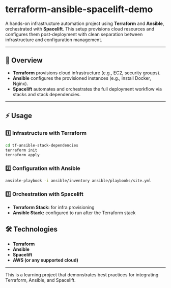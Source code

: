 # terraform-ansible-spacelift-demo

A hands-on infrastructure automation project using **Terraform** and **Ansible**, orchestrated with **Spacelift**. This setup provisions cloud resources and configures them post-deployment with clean separation between infrastructure and configuration management.

---

## 🚀 Overview

- **Terraform** provisions cloud infrastructure (e.g., EC2, security groups).
- **Ansible** configures the provisioned instances (e.g., install Docker, Nginx).
- **Spacelift** automates and orchestrates the full deployment workflow via stacks and stack dependencies.

---
## ⚡️ Usage

### 1️⃣ Infrastructure with Terraform
```bash
cd tf-ansible-stack-dependencies
terraform init
terraform apply
```
### 2️⃣ Configuration with Ansible
```bash
ansible-playbook -i ansible/inventory ansible/playbooks/site.yml
```
### 3️⃣ Orchestration with Spacelift
- **Terraform Stack:** for infra provisioning
- **Ansible Stack:** configured to run after the Terraform stack
## 🛠️ Technologies
- **Terraform**
- **Ansible**
- **Spacelift**
- **AWS (or any supported cloud)**

---
This is a learning project that demonstrates best practices for integrating Terraform, Ansible, and Spacelift.
